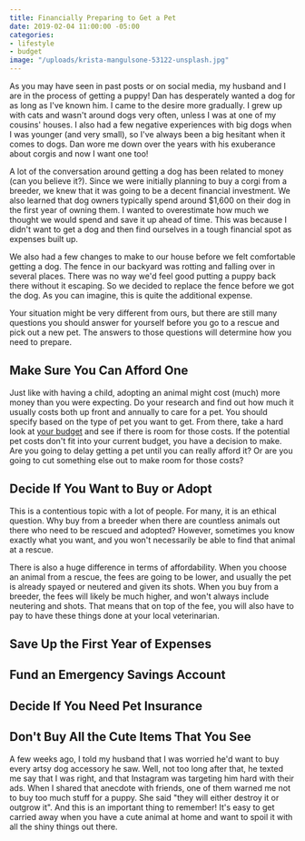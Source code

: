 ```yaml
---
title: Financially Preparing to Get a Pet
date: 2019-02-04 11:00:00 -05:00
categories:
- lifestyle
- budget
image: "/uploads/krista-mangulsone-53122-unsplash.jpg"
---
```


As you may have seen in past posts or on social media, my husband and I are in the process of getting a puppy! Dan has desperately wanted a dog for as long as I've known him. I came to the desire more gradually. I grew up with cats and wasn't around dogs very often, unless I was at one of my cousins' houses. I also had a few negative experiences with big dogs when I was younger (and very small), so I've always been a big hesitant when it comes to dogs. Dan wore me down over the years with his exuberance about corgis and now I want one too!

A lot of the conversation around getting a dog has been related to money (can you believe it?). Since we were initially planning to buy a corgi from a breeder, we knew that it was going to be a decent financial investment. We also learned that dog owners typically spend around $1,600 on their dog in the first year of owning them. I wanted to overestimate how much we thought we would spend and save it up ahead of time. This was because I didn't want to get a dog and then find ourselves in a tough financial spot as expenses built up.

We also had a few changes to make to our house before we felt comfortable getting a dog. The fence in our backyard was rotting and falling over in several places. There was no way we'd feel good putting a puppy back there without it escaping. So we decided to replace the fence before we got the dog. As you can imagine, this is quite the additional expense.

Your situation might be very different from ours, but there are still many questions you should answer for yourself before you go to a rescue and pick out a new pet. The answers to those questions will determine how you need to prepare.

## Make Sure You Can Afford One

Just like with having a child, adopting an animal might cost (much) more money than you were expecting. Do your research and find out how much it usually costs both up front and annually to care for a pet. You should specify based on the type of pet you want to get. From there, take a hard look at [your budget](https://www.maggiegermano.com/blog/how-to-create-a-budget-that-works-for-you/) and see if there is room for those costs. If the potential pet costs don't fit into your current budget, you have a decision to make. Are you going to delay getting a pet until you can really afford it? Or are you going to cut something else out to make room for those costs?

## Decide If You Want to Buy or Adopt

This is a contentious topic with a lot of people. For many, it is an ethical question. Why buy from a breeder when there are countless animals out there who need to be rescued and adopted? However, sometimes you know exactly what you want, and you won't necessarily be able to find that animal at a rescue.

There is also a huge difference in terms of affordability. When you choose an animal from a rescue, the fees are going to be lower, and usually the pet is already spayed or neutered and given its shots. When you buy from a breeder, the fees will likely be much higher, and won't always include neutering and shots. That means that on top of the fee, you will also have to pay to have these things done at your local veterinarian.

## Save Up the First Year of Expenses

## Fund an Emergency Savings Account

## Decide If You Need Pet Insurance

## Don't Buy All the Cute Items That You See

A few weeks ago, I told my husband that I was worried he'd want to buy every artsy dog accessory he saw. Well, not too long after that, he texted me say that I was right, and that Instagram was targeting him hard with their ads. When I shared that anecdote with friends, one of them warned me not to buy too much stuff for a puppy. She said "they will either destroy it or outgrow it". And this is an important thing to remember! It's easy to get carried away when you have a cute animal at home and want to spoil it with all the shiny things out there.